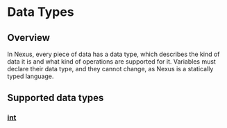 # Data Types
## Overview
In Nexus, every piece of data has a data type, which describes the kind of data it is and what kind of operations are supported for it. Variables must declare their data type, and they cannot change, as Nexus is a statically typed language.  
## Supported data types
### [int](./int.md)
